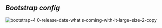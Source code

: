 ## *Bootstrap config*

![bootstrap-4 0-release-date-what s-coming-with-it-large-size-2-copy](https://user-images.githubusercontent.com/39597756/51376355-5d032700-1b1d-11e9-9146-5fbb63ea93ea.jpg)
